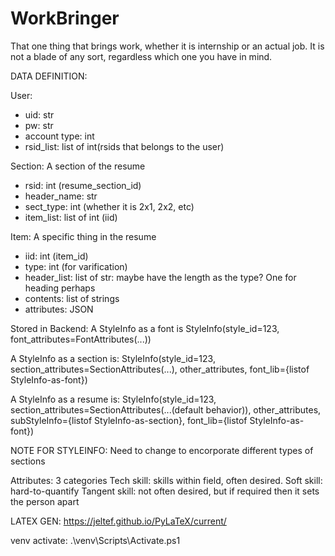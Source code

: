 # WorkBringer
That one thing that brings work, whether it is internship or an actual job. It is not a blade of any sort, regardless which one you have in mind.

DATA DEFINITION:

User: 
- uid: str
- pw: str
- account type: int
- rsid_list: list of int(rsids that belongs to the user)

Section: A section of the resume
- rsid: int (resume_section_id)
- header_name: str
- sect_type: int (whether it is 2x1, 2x2, etc)
- item_list: list of int (iid)

Item: A specific thing in the resume
- iid: int (item_id)
- type: int (for varification)
- header_list: list of str: maybe have the length as the type? One for heading perhaps
- contents: list of strings
- attributes: JSON

Stored in Backend:
A StyleInfo as a font is StyleInfo(style_id=123, font_attributes=FontAttributes(...))
    
A StyleInfo as a section is:
StyleInfo(style_id=123, section_attributes=SectionAttributes(...), other_attributes, font_lib={listof StyleInfo-as-font})

A StyleInfo as a resume is:
StyleInfo(style_id=123, section_attributes=SectionAttributes(...(default behavior)), other_attributes, subStyleInfo={listof StyleInfo-as-section}, font_lib={listof StyleInfo-as-font})

NOTE FOR STYLEINFO:
Need to change to encorporate different types of sections


Attributes: 3 categories
Tech skill: skills within field, often desired. 
Soft skill: hard-to-quantify
Tangent skill: not often desired, but if required then it sets the person apart


LATEX GEN:
https://jeltef.github.io/PyLaTeX/current/



venv activate:
.\venv\Scripts\Activate.ps1